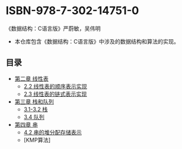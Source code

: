 # ISBN-978-7-302-14751-0
《数据结构：C语言版》严蔚敏，吴伟明

* 本仓库包含《数据结构：C语言版》中涉及的数据结构和算法的实现。

## 目录

* [第二章 线性表](https://github.com/HIbian/ISBN-978-7-302-14751-0/tree/master/Chapter2%20%E7%BA%BF%E6%80%A7%E8%A1%A8)
  * [2.2 线性表的顺序表示实现](https://github.com/HIbian/ISBN-978-7-302-14751-0/tree/master/Chapter2%20%E7%BA%BF%E6%80%A7%E8%A1%A8/2.2%E7%BA%BF%E6%80%A7%E8%A1%A8%E7%9A%84%E9%A1%BA%E5%BA%8F%E8%A1%A8%E7%A4%BA%E5%AE%9E%E7%8E%B0)
  * [2.3 线性表的链式表示实现](https://github.com/HIbian/ISBN-978-7-302-14751-0/tree/master/Chapter2%20%E7%BA%BF%E6%80%A7%E8%A1%A8/2.3%20%E7%BA%BF%E6%80%A7%E8%A1%A8%E9%93%BE%E5%BC%8F%E8%A1%A8%E5%AE%9E%E7%8E%B0)
* [第三章 栈和队列](https://github.com/HIbian/ISBN-978-7-302-14751-0/tree/master/Chapter3%20%E6%A0%88%E5%92%8C%E9%98%9F%E5%88%97)
  * [3.1-3.2 栈](https://github.com/HIbian/ISBN-978-7-302-14751-0/tree/master/Chapter3%20%E6%A0%88%E5%92%8C%E9%98%9F%E5%88%97/3.1-3.2%E6%A0%88)
  * [3.4 队列](https://github.com/HIbian/ISBN-978-7-302-14751-0/tree/master/Chapter3%20%E6%A0%88%E5%92%8C%E9%98%9F%E5%88%97/3.4%E9%98%9F%E5%88%97)
* [第四章 串](https://github.com/HIbian/ISBN-978-7-302-14751-0/tree/master/Chapter4%20%E4%B8%B2/4.2%20%E4%B8%B2%E7%9A%84%E5%A0%86%E5%88%86%E9%85%8D%E5%AD%98%E5%82%A8%E8%A1%A8%E7%A4%BA)
  * [4.2 串的堆分配存储表示](https://github.com/HIbian/ISBN-978-7-302-14751-0/tree/master/Chapter4%20%E4%B8%B2/4.2%20%E4%B8%B2%E7%9A%84%E5%A0%86%E5%88%86%E9%85%8D%E5%AD%98%E5%82%A8%E8%A1%A8%E7%A4%BA)
  * [KMP算法]
